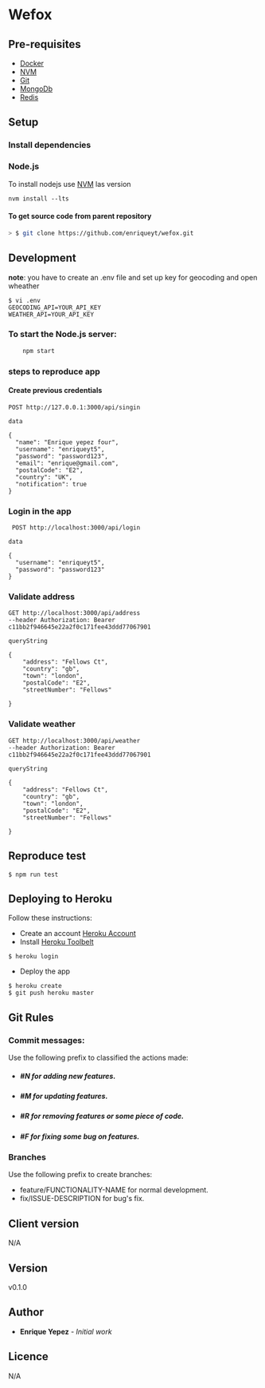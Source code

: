 # Wefox

## Pre-requisites
* [Docker](https://www.docker.com/get-started)
* [NVM](https://github.com/nvm-sh/nvm)
* [Git](https://git-scm.com/)
* [MongoDb](https://docs.mongodb.com/manual/tutorial/install-mongodb-on-os-x/)
* [Redis](https://redislabs.com/lp/node-js-redis/)

## Setup

### Install dependencies

### Node.js
To install nodejs use [NVM](https://github.com/nvm-sh/nvm) las version

```
nvm install --lts
```

#### To get source code from parent repository
``` bash
> $ git clone https://github.com/enriqueyt/wefox.git
```

## Development

**note**: you have to create an .env file and set up key for geocoding and open wheather

```
$ vi .env
GEOCODING_API=YOUR_API_KEY
WEATHER_API=YOUR_API_KEY

```

### To start the Node.js server:
``` bash
    npm start
```

### steps to reproduce app

#### Create previous credentials

```
POST http://127.0.0.1:3000/api/singin

data

{
  "name": "Enrique yepez four",
  "username": "enriqueyt5",
  "password": "password123",
  "email": "enrique@gmail.com",
  "postalCode": "E2",
  "country": "UK",
  "notification": true
}

```

### Login in the app

```
 POST http://localhost:3000/api/login

data

{
  "username": "enriqueyt5",
  "password": "password123"
}

```

### Validate address

```
GET http://localhost:3000/api/address
--header Authorization: Bearer c11bb2f946645e22a2f0c171fee43ddd77067901

queryString

{
	"address": "Fellows Ct",
    "country": "gb",
    "town": "london",
    "postalCode": "E2",
    "streetNumber": "Fellows"

}
```

### Validate weather

```
GET http://localhost:3000/api/weather
--header Authorization: Bearer c11bb2f946645e22a2f0c171fee43ddd77067901

queryString

{
	"address": "Fellows Ct",
    "country": "gb",
    "town": "london",
    "postalCode": "E2",
    "streetNumber": "Fellows"

}
```

## Reproduce test

```
$ npm run test
```

## Deploying to Heroku

Follow these instructions:
 - Create an account [Heroku Account](https://signup.heroku.com/signup/dc)
 - Install [Heroku Toolbelt](https://devcenter.heroku.com/articles/heroku-cli)
```
$ heroku login
```
 - Deploy the app
```
$ heroku create
$ git push heroku master
```

## Git Rules

### Commit messages:
Use the following prefix to classified the actions made:
* ##### #N for adding new features.
* ##### #M for updating features.
* ##### #R for removing features or some piece of code.
* ##### #F for fixing some bug on features.

### Branches
Use the following prefix to create branches:
* feature/FUNCTIONALITY-NAME for normal development.
* fix/ISSUE-DESCRIPTION for bug's fix.

## Client version
N/A

## Version
v0.1.0

## Author
* **Enrique Yepez** - *Initial work*

## Licence
N/A
